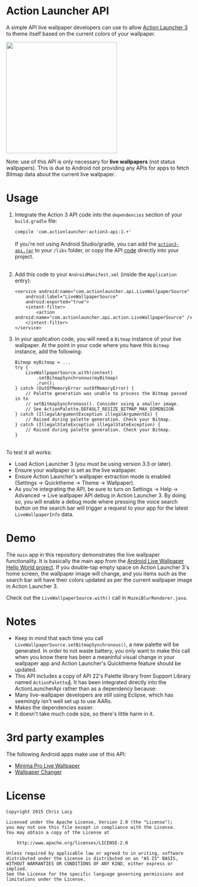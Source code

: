 Action Launcher API
==================================

A simple API live wallpaper developers can use to allow [Action Launcher 3](2) to theme itself based on the current colors of your wallpaper.

<img src="screenshot.png" width="300">

Note: use of this API is only necessary for **live wallpapers** (not status wallpapers). This is due to Android not providing any APIs for apps to fetch Bitmap data about the current live wallpaper.



Usage
=====

1. Integrate the Action 3 API code into the `dependencies` section of your `build.gradle` file:
	
	`compile 'com.actionlauncher:action3-api:1.+'`
  <br><br>If you're not using Android Studio/gradle, you can add the [`action3-api.jar`][5] to your `/libs` folder, or copy the API [code][3] directly into your project.<br><br>


2. Add this code to your `AndroidManifest.xml` (inside the `Application` entry):

    ```
    <service android:name="com.actionlauncher.api.LiveWallpaperSource"
        android:label="LiveWallpaperSource"
        android:exported="true">
        <intent-filter>
            <action android:name="com.actionlauncher.api.action.LiveWallpaperSource" />
        </intent-filter>
    </service>
    ```
3. In your application code, you will need a `Bitmap` instance of your live wallpaper. At the point in your code where you have this `Bitmap` instance, add the following:

    ```
    Bitmap myBitmap = ...
    try {
        LiveWallpaperSource.with(context)
            .setBitmapSynchronous(myBitmap)
            .run();
    } catch (OutOfMemoryError outOfMemoryError) {
        // Palette generation was unable to process the Bitmap passed in to
        // setBitmapSynchronous(). Consider using a smaller image.
        // See ActionPalette.DEFAULT_RESIZE_BITMAP_MAX_DIMENSION
    } catch (IllegalArgumentException illegalArgumentEx) {
        // Raised during palette generation. Check your Bitmap.
    } catch (IllegalStateException illegalStateException) {
        // Raised during palette generation. Check your Bitmap.
    }
    ```



<br>To test it all works:
 
 * Load Action Launcher 3 (you *must* be using version 3.3 or later).
* Ensure your wallpaper is set as the live wallpaper.
* Ensure Action Launcher's wallpaper extraction mode is enabled (Settings -> Quicktheme -> Theme -> Wallpaper).
* As you're integrating the API, be sure to turn on Settings -> Help -> Advanced -> Live wallpaper API debug in Action Launcher 3. By doing so, you will enable a debug mode where pressing the voice search button on the search bar will trigger a request to your app for the latest `LiveWallpaperInfo` data.


Demo
====
The `main` app in this repository demonstrates the live wallpaper functionality. It is basically the main app from the [Android Live Wallpaper Hello World project](1). If you double-tap empty space on Action Launcher 3's home screen, the wallpaper image will change, and you items such as the search bar will have their colors updated as per the current wallpaper image in Action Launcher 3.

Check out the `LiveWallpaperSource.with()` call in `MuzeiBlurRenderer.java`.

Notes
=====

* Keep in mind that each time you call `LiveWallpaperSource.setBitmapSynchronous()`, a new palette will be generated. In order to not waste battery, you only want to make this call when you know there has been a meaninful visual change in your wallpaper app and Action Launcher's Quicktheme feature should be updated.
* This API includes a copy of API 22's Palette library from Support Library named `ActionPalette`[4]. It has been integrated directly into the ActionLauncherApi rather than as a dependency because:
 * Many live-wallpaper developers are still using Eclipse, which has seemingly isn't well set up to use AARs.
 * Makes the dependencies easier.
 * It doesn't take much code size, so there's little harm in it.


3rd party examples
==================
The following Android apps make use of this API:

* [Minima Pro Live Wallpaper](https://play.google.com/store/apps/details?id=com.joko.minimapro)
* [Wallpaper Changer](https://play.google.com/store/apps/details?id=de.j4velin.wallpaperChanger)


License
=======

    Copyright 2015 Chris Lacy

    Licensed under the Apache License, Version 2.0 (the "License");
    you may not use this file except in compliance with the License.
    You may obtain a copy of the License at

        http://www.apache.org/licenses/LICENSE-2.0

    Unless required by applicable law or agreed to in writing, software
    distributed under the License is distributed on an "AS IS" BASIS,
    WITHOUT WARRANTIES OR CONDITIONS OF ANY KIND, either express or implied.
    See the License for the specific language governing permissions and
    limitations under the License.

[1]: https://github.com/chrislacy/AndroidLiveWallpaperHelloWorld
[2]: https://play.google.com/store/apps/details?id=com.actionlauncher.playstore
[3]: https://github.com/chrislacy/ActionLauncherApi/tree/master/api/src/main/java
[4]: https://github.com/chrislacy/ActionLauncherApi/tree/master/api/src/main/java/com/actionlauncher/api/actionpalette
[5]: https://oss.sonatype.org/content/repositories/releases/com/actionlauncher/action3-api/1.1.0/action3-api-1.1.0.jar
